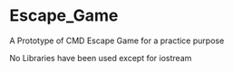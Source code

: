 # Escape_Game
A Prototype of CMD Escape Game for a practice purpose

No Libraries have been used except for iostream
